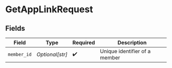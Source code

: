 # GetAppLinkRequest


## Fields

| Field                         | Type                          | Required                      | Description                   |
| ----------------------------- | ----------------------------- | ----------------------------- | ----------------------------- |
| `member_id`                   | *Optional[str]*               | :heavy_check_mark:            | Unique identifier of a member |